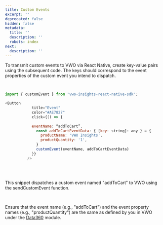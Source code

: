 ```yaml
---
title: Custom Events
excerpt: ''
deprecated: false
hidden: false
metadata:
  title: ''
  description: ''
  robots: index
next:
  description: ''
---
```

To transmit custom events to VWO via React Native, create key-value pairs using the subsequent code. The keys should correspond to the event properties of the custom event you intend to dispatch.

<br />

```javascript
import { customEvent } from 'vwo-insights-react-native-sdk';
  
<Button
            title="Event"
            color="#AE7827"
            click={() => {
		 
            eventName: “addToCart”,
              const addToCartEventData: { [key: string]: any } = {
                productName: 'VWO Insights',
                productQuantity: '1',
              }
              customEvent(eventName, addToCartEventData)
            }}
          />

```

<br />

<br />

This snippet dispatches a custom event named "addToCart" to VWO using the sendCustomEvent function.

<br />

Ensure that the event name (e.g., "addToCart") and the event property names (e.g., "productQuantity") are the same as defined by you in VWO under the [Data360](https://app.vwo.com/#/data360/events) module.